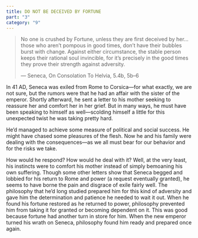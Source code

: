 ```yaml
---
title: DO NOT BE DECEIVED BY FORTUNE
part: "3"
category: "9"
---
```


> No one is crushed by Fortune, unless they are first deceived by her... those who aren’t pompous in good times, don’t have their bubbles burst with change. Against either circumstance, the stable person keeps their rational soul invincible, for it’s precisely in the good times they prove their strength against adversity.
>
> — Seneca, On Consolation To Helvia, 5.4b, 5b–6

In 41 AD, Seneca was exiled from Rome to Corsica—for what exactly, we are not sure, but the rumors were that he had an affair with the sister of the emperor. Shortly afterward, he sent a letter to his mother seeking to reassure her and comfort her in her grief. But in many ways, he must have been speaking to himself as well—scolding himself a little for this unexpected twist he was taking pretty hard.

He’d managed to achieve some measure of political and social success. He might have chased some pleasures of the flesh. Now he and his family were dealing with the consequences—as we all must bear for our behavior and for the risks we take.

How would he respond? How would he deal with it? Well, at the very least, his instincts were to comfort his mother instead of simply bemoaning his own suffering. Though some other letters show that Seneca begged and lobbied for his return to Rome and power (a request eventually granted), he seems to have borne the pain and disgrace of exile fairly well. The philosophy that he’d long studied prepared him for this kind of adversity and gave him the determination and patience he needed to wait it out. When he found his fortune restored as he returned to power, philosophy prevented him from taking it for granted or becoming dependent on it. This was good because fortune had another turn in store for him. When the new emperor turned his wrath on Seneca, philosophy found him ready and prepared once again.
